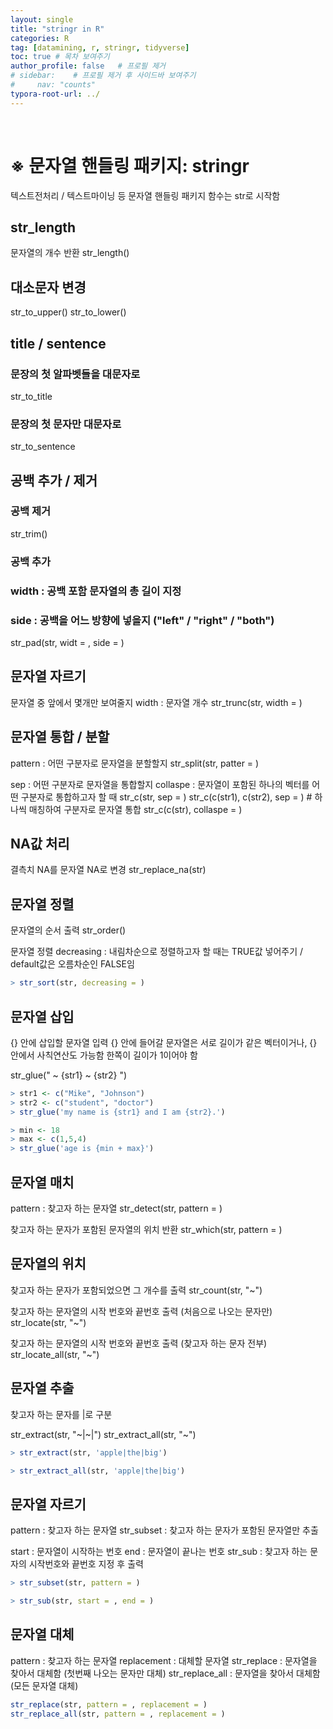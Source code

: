 ```yaml
---
layout: single
title: "stringr in R"
categories: R
tag: [datamining, r, stringr, tidyverse]
toc: true # 목차 보여주기
author_profile: false   # 프로필 제거
# sidebar:    # 프로필 제거 후 사이드바 보여주기
#     nav: "counts"
typora-root-url: ../
---
```

<br>

# ※ **문자열 핸들링 패키지: stringr**
텍스트전처리 / 텍스트마이닝 등 문자열 핸들링 패키지
함수는 str로 시작함

## str_length
문자열의 개수 반환
str_length()

## 대소문자 변경
str_to_upper()
str_to_lower()

## title / sentence
### 문장의 첫 알파벳들을 대문자로
str_to_title

### 문장의 첫 문자만 대문자로
str_to_sentence

## 공백 추가 / 제거
### 공백 제거
str_trim()

### 공백 추가
### width : 공백 포함 문자열의 총 길이 지정
### side : 공백을 어느 방향에 넣을지 ("left" / "right" / "both")
 
str_pad(str, widt = , side = )

## 문자열 자르기
문자열 중 앞에서 몇개만 보여줄지
width : 문자열 개수
str_trunc(str, width = )

## 문자열 통합 / 분할
pattern : 어떤 구분자로 문자열을 분할할지
str_split(str, patter = )

sep : 어떤 구분자로 문자열을 통합할지
collaspe : 문자열이 포함된 하나의 벡터를 어떤 구분자로 통합하고자 할 때
str_c(str, sep = )
str_c(c(str1), c(str2), sep = ) # 하나씩 매칭하여 구분자로 문자열 통합
str_c(c(str), collaspe = )

## NA값 처리
결측치 NA를 문자열 NA로 변경
str_replace_na(str)


## 문자열 정렬
문자열의 순서 출력
str_order()

문자열 정렬
decreasing : 내림차순으로 정렬하고자 할 때는 TRUE값 넣어주기 / default값은 오름차순인 FALSE임

```r
> str_sort(str, decreasing = )
```

## 문자열 삽입
{} 안에 삽입할 문자열 입력
{} 안에 들어갈 문자열은 서로 길이가 같은 벡터이거나, 
{} 안에서 사칙연산도 가능함
한쪽이 길이가 1이어야 함

str_glue(" ~ {str1} ~ {str2} ")
```r
> str1 <- c("Mike", "Johnson")
> str2 <- c("student", "doctor")
> str_glue('my name is {str1} and I am {str2}.')

> min <- 18
> max <- c(1,5,4)
> str_glue('age is {min + max}')
```

## 문자열 매치
pattern : 찾고자 하는 문자열
str_detect(str, pattern = )

찾고자 하는 문자가 포함된 문자열의 위치 반환
str_which(str, pattern = )

## 문자열의 위치
찾고자 하는 문자가 포함되었으면 그 개수를 출력
str_count(str, "~")

찾고자 하는 문자열의 시작 번호와 끝번호 출력 (처음으로 나오는 문자만)
str_locate(str, "~")

찾고자 하는 문자열의 시작 번호와 끝번호 출력 (찾고자 하는 문자 전부)
str_locate_all(str, "~")


## 문자열 추출
찾고자 하는 문자를 |로 구분

str_extract(str, "~|~|")
str_extract_all(str, "~")

```r
> str_extract(str, 'apple|the|big')

> str_extract_all(str, 'apple|the|big')
```

## 문자열 자르기
pattern : 찾고자 하는 문자열
str_subset : 찾고자 하는 문자가 포함된 문자열만 추출

start : 문자열이 시작하는 번호
end : 문자열이 끝나는 번호
str_sub : 찾고자 하는 문자의 시작번호와 끝번호 지정 후 출력

```r
> str_subset(str, pattern = )

> str_sub(str, start = , end = )
```

## 문자열 대체
pattern : 찾고자 하는 문자열
replacement : 대체할 문자열
str_replace : 문자열을 찾아서 대체함 (첫번째 나오는 문자만 대체)
str_replace_all : 문자열을 찾아서 대체함 (모든 문자열 대체)

```r
str_replace(str, pattern = , replacement = )
str_replace_all(str, pattern = , replacement = )
```